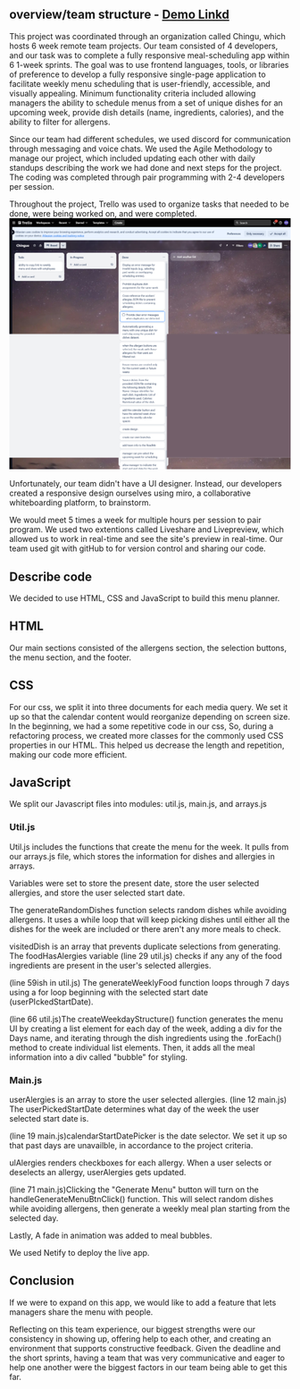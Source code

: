 ## overview/team structure - [Demo Linkd](https://drive.google.com/file/d/1EUoSzOY6S4tg31Y36q0BU1T1EHPKgaE0/view?usp=drive_link)

This project was coordinated through an organization called Chingu, 
which hosts 6 week remote team projects. Our team consisted of 4 developers, 
and our task was to complete a fully responsive meal-scheduling app within 
6 1-week sprints. The goal was to use frontend languages, tools, or 
libraries of preference to develop a fully responsive single-page 
application to facilitate weekly menu scheduling that is user-friendly, 
accessible, and visually appealing. Minimum functionality criteria 
included allowing managers the ability to schedule menus from a set of 
unique dishes for an upcoming week, provide dish details (name, 
ingredients, calories), and the ability to filter for allergens.  

Since our team had different schedules, we used discord for communication 
through messaging and voice chats. We used the Agile Methodology to 
manage our project, which included updating each other with daily 
standups describing the work we had done and next steps for the project. 
The coding was completed through pair programming with 2-4 developers 
per session.

Throughout the project, Trello was used to organize tasks that 
needed to be done, were being worked on, and were completed.
![screnshot](/assets/img/trello.png)


Unfortunately, our team didn't have a UI designer. Instead, our 
developers created a responsive design ourselves using miro, 
a collaborative whiteboarding platform, to brainstorm. 

We would meet 5 times a week for multiple hours per 
session to pair program. We used two extentions called 
Liveshare and Livepreview, which allowed us to work in 
real-time and see the site's preview in real-time. Our 
team used git with gitHub to for version control and sharing our code.

## Describe code

We decided to use HTML, CSS and JavaScript to build this menu planner. 

## HTML

Our main sections consisted of the allergens section, the selection buttons, the menu section, and the footer.

## CSS

For our css, we split it into three documents for each media query. We set it up so that the calendar content would reorganize depending on screen size. In the beginning, we had a some repetitive code in our css, So, during a refactoring process, we created more classes for the commonly used CSS properties in our HTML. This helped us decrease the length and repetition, making our code more efficient.

## JavaScript

We split our Javascript files into modules: util.js, main.js, and arrays.js

### Util.js

Util.js includes the functions that create the menu for the week. It pulls from our arrays.js file, which stores the information for dishes and allergies in arrays.

Variables were set to store the present date, store the user selected allergies, and store the user selected start date. 

The generateRandomDishes function selects random dishes while avoiding allergens. It uses a while loop that will keep picking dishes until either all the dishes for the week are included or there aren't any more meals to check.

visitedDish is an array that prevents duplicate selections from generating.
The foodHasAlergies variable (line 29 util.js) checks if any any of the food ingredients are present in the user's selected allergies. 

(line 59ish in util.js) The generateWeeklyFood function loops through 7 days using a for loop beginning with the selected start date (userPIckedStartDate).

(line 66 util.js)The createWeekdayStructure() function generates the menu UI by creating a list element for each day of the week, adding a div for the Days name, and iterating through the dish ingredients using the .forEach() method to create individual list elements. Then, it adds all the meal information into a div called "bubble" for styling.

### Main.js

userAlergies is an array to store the user selected allergies.
(line 12 main.js) The userPickedStartDate determines what day of the week the user selected start date is. 

(line 19 main.js)calendarStartDatePicker is the date selector. We set it up so that past days are unavailble, in accordance to the project criteria.

ulAlergies renders checkboxes for each allergy.
When a user selects or deselects an allergy, userAlergies gets updated.

(line 71 main.js)Clicking the "Generate Menu" button will turn on the handleGenerateMenuBtnClick() function. This will select random dishes while avoiding allergens, then generate a weekly meal plan starting from the selected day.

Lastly, A fade in animation was added to meal bubbles.

We used Netify to deploy the live app. 

## Conclusion

If we were to expand on this app, we would like to add a feature that lets managers share the menu with people.  

Reflecting on this team experience, our biggest strengths were our consistency in showing up, offering help to each other, and creating an environment that supports constructive feedback. Given the deadline and the short sprints, having a team that was very communicative and eager to help one another were the biggest factors in our team being able to get this far. 
